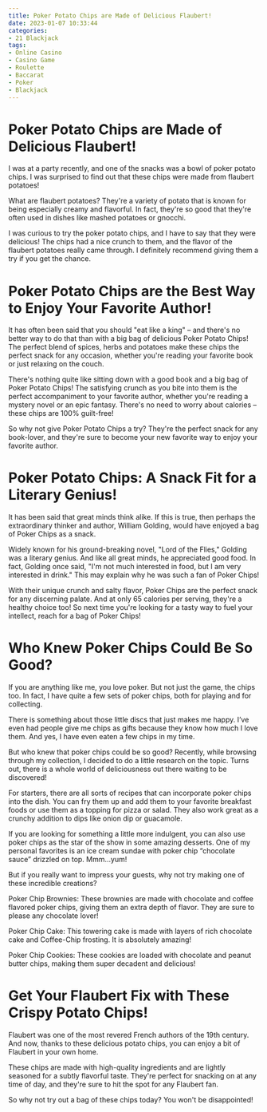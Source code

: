 ```yaml
---
title: Poker Potato Chips are Made of Delicious Flaubert!
date: 2023-01-07 10:33:44
categories:
- 21 Blackjack
tags:
- Online Casino
- Casino Game
- Roulette
- Baccarat
- Poker
- Blackjack
---
```



#  Poker Potato Chips are Made of Delicious Flaubert!

I was at a party recently, and one of the snacks was a bowl of poker potato chips. I was surprised to find out that these chips were made from flaubert potatoes!

What are flaubert potatoes? They're a variety of potato that is known for being especially creamy and flavorful. In fact, they're so good that they're often used in dishes like mashed potatoes or gnocchi.

I was curious to try the poker potato chips, and I have to say that they were delicious! The chips had a nice crunch to them, and the flavor of the flaubert potatoes really came through. I definitely recommend giving them a try if you get the chance.

#  Poker Potato Chips are the Best Way to Enjoy Your Favorite Author!

It has often been said that you should "eat like a king" – and there's no better way to do that than with a big bag of delicious Poker Potato Chips! The perfect blend of spices, herbs and potatoes make these chips the perfect snack for any occasion, whether you're reading your favorite book or just relaxing on the couch.

There's nothing quite like sitting down with a good book and a big bag of Poker Potato Chips! The satisfying crunch as you bite into them is the perfect accompaniment to your favorite author, whether you're reading a mystery novel or an epic fantasy. There's no need to worry about calories – these chips are 100% guilt-free!

So why not give Poker Potato Chips a try? They're the perfect snack for any book-lover, and they're sure to become your new favorite way to enjoy your favorite author.

#  Poker Potato Chips: A Snack Fit for a Literary Genius!

It has been said that great minds think alike. If this is true, then perhaps the extraordinary thinker and author, William Golding, would have enjoyed a bag of Poker Chips as a snack.

Widely known for his ground-breaking novel, "Lord of the Flies," Golding was a literary genius. And like all great minds, he appreciated good food. In fact, Golding once said, "I'm not much interested in food, but I am very interested in drink." This may explain why he was such a fan of Poker Chips!

With their unique crunch and salty flavor, Poker Chips are the perfect snack for any discerning palate. And at only 65 calories per serving, they're a healthy choice too! So next time you're looking for a tasty way to fuel your intellect, reach for a bag of Poker Chips!

#  Who Knew Poker Chips Could Be So Good?

If you are anything like me, you love poker. But not just the game, the chips too. In fact, I have quite a few sets of poker chips, both for playing and for collecting.

There is something about those little discs that just makes me happy. I’ve even had people give me chips as gifts because they know how much I love them. And yes, I have even eaten a few chips in my time.

But who knew that poker chips could be so good? Recently, while browsing through my collection, I decided to do a little research on the topic. Turns out, there is a whole world of deliciousness out there waiting to be discovered!

For starters, there are all sorts of recipes that can incorporate poker chips into the dish. You can fry them up and add them to your favorite breakfast foods or use them as a topping for pizza or salad. They also work great as a crunchy addition to dips like onion dip or guacamole.

If you are looking for something a little more indulgent, you can also use poker chips as the star of the show in some amazing desserts. One of my personal favorites is an ice cream sundae with poker chip “chocolate sauce” drizzled on top. Mmm…yum!

But if you really want to impress your guests, why not try making one of these incredible creations?

Poker Chip Brownies: These brownies are made with chocolate and coffee flavored poker chips, giving them an extra depth of flavor. They are sure to please any chocolate lover!

Poker Chip Cake: This towering cake is made with layers of rich chocolate cake and Coffee-Chip frosting. It is absolutely amazing!

Poker Chip Cookies: These cookies are loaded with chocolate and peanut butter chips, making them super decadent and delicious!

#  Get Your Flaubert Fix with These Crispy Potato Chips!

Flaubert was one of the most revered French authors of the 19th century. And now, thanks to these delicious potato chips, you can enjoy a bit of Flaubert in your own home.

These chips are made with high-quality ingredients and are lightly seasoned for a subtly flavorful taste. They're perfect for snacking on at any time of day, and they're sure to hit the spot for any Flaubert fan.

So why not try out a bag of these chips today? You won't be disappointed!